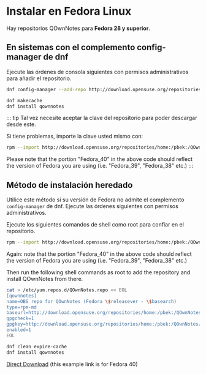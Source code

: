 # Instalar en Fedora Linux

Hay repositorios QOwnNotes para **Fedora 28 y superior**.

## En sistemas con el complemento config-manager de dnf

Ejecute las órdenes de consola siguientes con permisos administrativos para añadir el repositorio.

```bash
dnf config-manager --add-repo http://download.opensuse.org/repositories/home:/pbek:/QOwnNotes/Fedora_\$releasever/

dnf makecache
dnf install qownnotes
```

::: tip
Tal vez necesite aceptar la clave del repositorio para poder descargar desde este.

Si tiene problemas, importe la clave usted mismo con:

```bash
rpm --import http://download.opensuse.org/repositories/home:/pbek:/QOwnNotes/Fedora_40/repodata/repomd.xml.key
```
Please note that the portion "Fedora_40" in the above code should reflect the version of Fedora you are using (i.e. "Fedora_39", "Fedora_38" etc.)
:::

## Método de instalación heredado

Utilice este método si su versión de Fedora no admite el complemento `config-manager` de dnf. Ejecute las órdenes siguientes con permisos administrativos.

Ejecute los siguientes comandos de shell como root para confiar en el repositorio.

```bash
rpm --import http://download.opensuse.org/repositories/home:/pbek:/QOwnNotes/Fedora_40/repodata/repomd.xml.key
```
Again: note that the portion "Fedora_40" in the above code should reflect the version of Fedora you are using (i.e. "Fedora_39", "Fedora_38" etc.)

Then run the following shell commands as root to add the repository and install QOwnNotes from there.

```bash
cat > /etc/yum.repos.d/QOwnNotes.repo << EOL
[qownnotes]
name=OBS repo for QOwnNotes (Fedora \$releasever - \$basearch)
type=rpm-md
baseurl=http://download.opensuse.org/repositories/home:/pbek:/QOwnNotes/Fedora_\$releasever/
gpgcheck=1
gpgkey=http://download.opensuse.org/repositories/home:/pbek:/QOwnNotes/Fedora_\$releasever/repodata/repomd.xml.key
enabled=1
EOL

dnf clean expire-cache
dnf install qownnotes
```

[Direct Download](https://download.opensuse.org/repositories/home:/pbek:/QOwnNotes/Fedora_40) (this example link is for Fedora 40)
